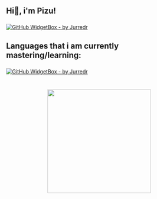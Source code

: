 <h2 align="left">Hi👋, i'm Pizu!</h2>

###

[![GitHub WidgetBox - by Jurredr](https://github-widgetbox.vercel.app/api/profile?username=xPizu&data=followers,repositories,stars,commits)](https://github.com/Jurredr/github-widgetbox)

###

<h2 align="left">Languages that i am currently mastering/learning:</h2>

###

[![GitHub WidgetBox - by Jurredr](https://github-widgetbox.vercel.app/api/skills?languages=js,html,css,c,lua)](https://github.com/Jurredr/github-widgetbox)

###

<br clear="both">
<div align="center">
  <img height="280" src="https://64.media.tumblr.com/a2da37d64087744d84aedcdc648e9e87/tumblr_inline_p99in5l7ZG1ry4uzv_1280.jpg"/>
</div>

###
